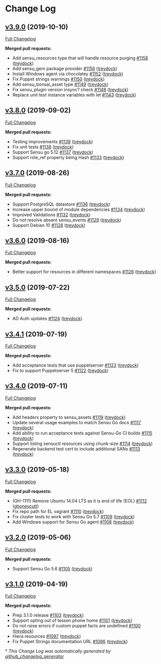 # Change Log

## [v3.9.0](https://github.com/sensu/sensu-puppet/tree/v3.9.0) (2019-10-10)
[Full Changelog](https://github.com/sensu/sensu-puppet/compare/v3.8.0...v3.9.0)

**Merged pull requests:**

- Add sensu\_resources type that will handle resource purging [\#1158](https://github.com/sensu/sensu-puppet/pull/1158) ([treydock](https://github.com/treydock))
- Add sensu\_gem package provider [\#1156](https://github.com/sensu/sensu-puppet/pull/1156) ([treydock](https://github.com/treydock))
- Install Windows agent via chocolatey [\#1152](https://github.com/sensu/sensu-puppet/pull/1152) ([treydock](https://github.com/treydock))
- Fix Puppet strings warnings [\#1150](https://github.com/sensu/sensu-puppet/pull/1150) ([treydock](https://github.com/treydock))
- Add sensu\_bonsai\_asset type [\#1149](https://github.com/sensu/sensu-puppet/pull/1149) ([treydock](https://github.com/treydock))
- Fix sensu\_plugin version insync? check [\#1148](https://github.com/sensu/sensu-puppet/pull/1148) ([treydock](https://github.com/treydock))
- Replace unit test instance variables with let [\#1143](https://github.com/sensu/sensu-puppet/pull/1143) ([treydock](https://github.com/treydock))

## [v3.8.0](https://github.com/sensu/sensu-puppet/tree/v3.8.0) (2019-09-02)
[Full Changelog](https://github.com/sensu/sensu-puppet/compare/v3.7.0...v3.8.0)

**Merged pull requests:**

- Testing improvements [\#1139](https://github.com/sensu/sensu-puppet/pull/1139) ([treydock](https://github.com/treydock))
- Fix unit tests [\#1138](https://github.com/sensu/sensu-puppet/pull/1138) ([treydock](https://github.com/treydock))
- Support Sensu go 5.12 [\#1137](https://github.com/sensu/sensu-puppet/pull/1137) ([treydock](https://github.com/treydock))
- Support role\_ref property being Hash [\#1133](https://github.com/sensu/sensu-puppet/pull/1133) ([treydock](https://github.com/treydock))

## [v3.7.0](https://github.com/sensu/sensu-puppet/tree/v3.7.0) (2019-08-26)
[Full Changelog](https://github.com/sensu/sensu-puppet/compare/v3.6.0...v3.7.0)

**Merged pull requests:**

- Support PostgreSQL datastore [\#1136](https://github.com/sensu/sensu-puppet/pull/1136) ([treydock](https://github.com/treydock))
- Increase upper bound of module dependencies [\#1134](https://github.com/sensu/sensu-puppet/pull/1134) ([treydock](https://github.com/treydock))
- Improved Validations [\#1132](https://github.com/sensu/sensu-puppet/pull/1132) ([treydock](https://github.com/treydock))
- Do not resolve absent sensu\_events [\#1129](https://github.com/sensu/sensu-puppet/pull/1129) ([treydock](https://github.com/treydock))
- Support Debian 10 [\#1128](https://github.com/sensu/sensu-puppet/pull/1128) ([treydock](https://github.com/treydock))

## [v3.6.0](https://github.com/sensu/sensu-puppet/tree/v3.6.0) (2019-08-16)
[Full Changelog](https://github.com/sensu/sensu-puppet/compare/v3.5.0...v3.6.0)

**Merged pull requests:**

- Better support for resources in different namespaces [\#1126](https://github.com/sensu/sensu-puppet/pull/1126) ([treydock](https://github.com/treydock))

## [v3.5.0](https://github.com/sensu/sensu-puppet/tree/v3.5.0) (2019-07-22)
[Full Changelog](https://github.com/sensu/sensu-puppet/compare/v3.4.1...v3.5.0)

**Merged pull requests:**

- AD Auth updates [\#1124](https://github.com/sensu/sensu-puppet/pull/1124) ([treydock](https://github.com/treydock))

## [v3.4.1](https://github.com/sensu/sensu-puppet/tree/v3.4.1) (2019-07-19)
[Full Changelog](https://github.com/sensu/sensu-puppet/compare/v3.4.0...v3.4.1)

**Merged pull requests:**

- Add acceptance tests that use puppetserver [\#1123](https://github.com/sensu/sensu-puppet/pull/1123) ([treydock](https://github.com/treydock))
- Fix to support Puppetserver 5 [\#1122](https://github.com/sensu/sensu-puppet/pull/1122) ([treydock](https://github.com/treydock))

## [v3.4.0](https://github.com/sensu/sensu-puppet/tree/v3.4.0) (2019-07-11)
[Full Changelog](https://github.com/sensu/sensu-puppet/compare/v3.3.0...v3.4.0)

**Merged pull requests:**

- Add headers property to sensu\_assets [\#1119](https://github.com/sensu/sensu-puppet/pull/1119) ([treydock](https://github.com/treydock))
- Update several usage examples to match Sensu Go docs [\#1117](https://github.com/sensu/sensu-puppet/pull/1117) ([treydock](https://github.com/treydock))
- Add ability to run acceptance tests against Sensu-Go CI builds [\#1115](https://github.com/sensu/sensu-puppet/pull/1115) ([treydock](https://github.com/treydock))
- Support listing sensuctl resources using chunk-size [\#1114](https://github.com/sensu/sensu-puppet/pull/1114) ([treydock](https://github.com/treydock))
- Regenerate backend test cert to include additional SANs [\#1113](https://github.com/sensu/sensu-puppet/pull/1113) ([treydock](https://github.com/treydock))

## [v3.3.0](https://github.com/sensu/sensu-puppet/tree/v3.3.0) (2019-05-18)
[Full Changelog](https://github.com/sensu/sensu-puppet/compare/v3.2.0...v3.3.0)

**Merged pull requests:**

- \(GH-1111\) Remove Ubuntu 14.04 LTS as it is end of life \(EOL\) [\#1112](https://github.com/sensu/sensu-puppet/pull/1112) ([ghoneycutt](https://github.com/ghoneycutt))
- Fix repo path for EL vagrant [\#1110](https://github.com/sensu/sensu-puppet/pull/1110) ([treydock](https://github.com/treydock))
- Fix cluster tests to work with Sensu Go 5.7 [\#1109](https://github.com/sensu/sensu-puppet/pull/1109) ([treydock](https://github.com/treydock))
- Add Windows support for Sensu Go agent [\#1108](https://github.com/sensu/sensu-puppet/pull/1108) ([treydock](https://github.com/treydock))

## [v3.2.0](https://github.com/sensu/sensu-puppet/tree/v3.2.0) (2019-05-06)
[Full Changelog](https://github.com/sensu/sensu-puppet/compare/v3.1.0...v3.2.0)

**Merged pull requests:**

- Support Sensu Go 5.6 [\#1105](https://github.com/sensu/sensu-puppet/pull/1105) ([treydock](https://github.com/treydock))

## [v3.1.0](https://github.com/sensu/sensu-puppet/tree/v3.1.0) (2019-04-19)
[Full Changelog](https://github.com/sensu/sensu-puppet/compare/v3.0.0...v3.1.0)

**Merged pull requests:**

- Prep 3.1.0 release [\#1103](https://github.com/sensu/sensu-puppet/pull/1103) ([treydock](https://github.com/treydock))
- Support opting out of tessen phone home [\#1101](https://github.com/sensu/sensu-puppet/pull/1101) ([treydock](https://github.com/treydock))
- Do not raise errors if custom puppet facts are undefined [\#1100](https://github.com/sensu/sensu-puppet/pull/1100) ([treydock](https://github.com/treydock))
- Hiera resources [\#1097](https://github.com/sensu/sensu-puppet/pull/1097) ([treydock](https://github.com/treydock))
- Fix Puppet Strings documentation URL [\#1096](https://github.com/sensu/sensu-puppet/pull/1096) ([treydock](https://github.com/treydock))



\* *This Change Log was automatically generated by [github_changelog_generator](https://github.com/skywinder/Github-Changelog-Generator)*